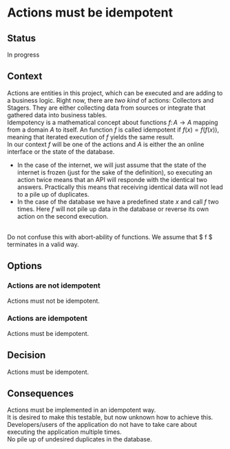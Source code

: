 # Actions must be idempotent

## Status

In progress

## Context

Actions are entities in this project, which can be executed and are adding to a business logic. Right now, there are <i>two kind</i> of actions: Collectors and Stagers. They are either collecting data from sources or integrate that gathered data into business tables.<br/>
Idempotency is a mathematical concept about functions $f\colon A \rightarrow A$ mapping from a domain $A$ to itself. An function $f$ is called idempotent if $f(x) = f(f(x))$, meaning that iterated execution of $f$ yields the same result.</br>
In our context $f$ will be one of the actions and $A$ is either the an online interface or the state of the database.</br>
 - In the case of the internet, we will just assume that the state of the internet is frozen (just for the sake of the definition), so executing an action twice means that an API will responde with the identical two answers. Practically this means that receiving identical data will not lead to a pile up of duplicates.
 - In the case of the database we have a predefined state $x$ and call $f$ two times. Here $f$ will not pile up data in the database or reverse its own action on the second execution.</br>
</br>
Do not confuse this with abort-ability of functions. We assume that $ f $ terminates in a valid way.</br>



## Options

### Actions are not idempotent

Actions must not be idempotent.

### Actions are idempotent

Actions must be idempotent.


## Decision

Actions must be idempotent.


## Consequences

Actions must be implemented in an idempotent way.</br>
It is desired to make this testable, but now unknown how to achieve this.</br>
Developers/users of the application do not have to take care about executing the application multiple times.</br>
No pile up of undesired duplicates in the database.</br>
